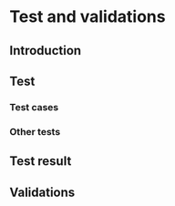 # Test and validations
## Introduction
## Test
### Test cases
### Other tests
## Test result
## Validations 
